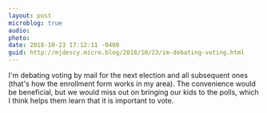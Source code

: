 ```yaml
---
layout: post
microblog: true
audio: 
photo: 
date: 2018-10-23 17:12:11 -0400
guid: http://mjdescy.micro.blog/2018/10/23/im-debating-voting.html
---
```

I'm debating voting by mail for the next election and all subsequent ones (that's how the enrollment form works in my area). The convenience would be beneficial, but we would miss out on bringing our kids to the polls, which I think helps them learn that it is important to vote.
